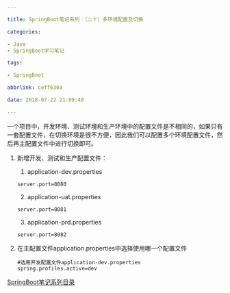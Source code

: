 ```yaml
---

title: SpringBoot笔记系列：（二十）多环境配置及切换

categories:

- Java
- SpringBoot学习笔记

tags:

- SpringBoot

abbrlink: ceff6304

date: 2018-07-22 21:09:40

---
```


一个项目中，开发环境、测试环境和生产环境中的配置文件是不相同的，如果只有一套配置文件，在切换环境是很不方便，因此我们可以配置多个环境配置文件，然后再主配置文件中进行切换即可。

<!-- more -->

1. 新增开发、测试和生产配置文件：
	1. application-dev.properties

	```properties
	server.port=8080
	```

	2. application-uat.properties

	```properties
	server.port=8081
	```

	3. application-prd.properties

	```properties
	server.port=8082
	```

2. 在主配置文件application.properties中选择使用哪一个配置文件

    ```properties
    #选用开发配置文件application-dev.properties
    spring.profiles.active=dev
    ```

[SpringBoot笔记系列目录](./2018-05-28-SpringBoot笔记系列目录.md)

